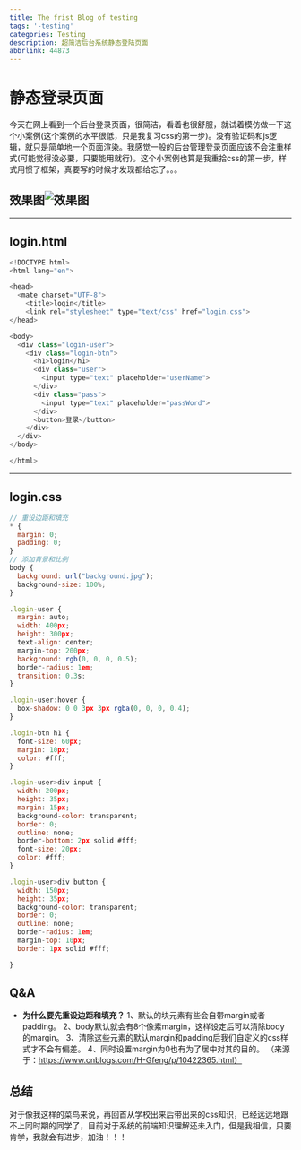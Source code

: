 ```yaml
---
title: The frist Blog of testing
tags: '-testing'
categories: Testing
description: 超简洁后台系统静态登陆页面
abbrlink: 44873
---
```

# 静态登录页面

今天在网上看到一个后台登录页面，很简洁，看着也很舒服，就试着模仿做一下这个小案例(这个案例的水平很低，只是我复习css的第一步)。没有验证码和js逻辑，就只是简单地一个页面渲染。我感觉一般的后台管理登录页面应该不会注重样式(可能觉得没必要，只要能用就行)。这个小案例也算是我重拾css的第一步，样式用惯了框架，真要写的时候才发现都给忘了。。。

## 效果图![效果图](https://img-blog.csdnimg.cn/2020091320435635.png?x-oss-process=image/watermark,type_ZmFuZ3poZW5naGVpdGk,shadow_10,text_aHR0cHM6Ly9ibG9nLmNzZG4ubmV0L3N1bmdvb2RsdWNrNjY2,size_16,color_FFFFFF,t_70#pic_center)

****
## login.html
```javascript
<!DOCTYPE html>
<html lang="en">

<head>
  <mate charset="UTF-8">
    <title>login</title>
    <link rel="stylesheet" type="text/css" href="login.css">
</head>

<body>
  <div class="login-user">
    <div class="login-btn">
      <h1>login</h1>
      <div class="user">
        <input type="text" placeholder="userName">
      </div>
      <div class="pass">
        <input type="text" placeholder="passWord">
      </div>
      <button>登录</button>
    </div>
  </div>
</body>

</html>
```

****
## login.css
```javascript
// 重设边距和填充
* {
  margin: 0;
  padding: 0;
}
// 添加背景和比例
body {
  background: url("background.jpg");
  background-size: 100%;
}

.login-user {
  margin: auto;
  width: 400px;
  height: 300px;
  text-align: center;
  margin-top: 200px;
  background: rgb(0, 0, 0, 0.5);
  border-radius: 1em;
  transition: 0.3s;
}

.login-user:hover {
  box-shadow: 0 0 3px 3px rgba(0, 0, 0, 0.4);
}

.login-btn h1 {
  font-size: 60px;
  margin: 10px;
  color: #fff;
}

.login-user>div input {
  width: 200px;
  height: 35px;
  margin: 15px;
  background-color: transparent;
  border: 0;
  outline: none;
  border-bottom: 2px solid #fff;
  font-size: 20px;
  color: #fff;
}

.login-user>div button {
  width: 150px;
  height: 35px;
  background-color: transparent;
  border: 0;
  outline: none;
  border-radius: 1em;
  margin-top: 10px;
  border: 1px solid #fff;

}
```
## Q&A
- **为什么要先重设边距和填充？**
	1、默认的块元素有些会自带margin或者padding。
2、body默认就会有8个像素margin，这样设定后可以清除body的margin。
3、清除这些元素的默认margin和padding后我们自定义的css样式才不会有偏差。
4、同时设置margin为0也有为了居中对其的目的。
（来源于：https://www.cnblogs.com/H-Gfeng/p/10422365.html）


## 总结
对于像我这样的菜鸟来说，再回首从学校出来后带出来的css知识，已经远远地跟不上同时期的同学了，目前对于系统的前端知识理解还未入门，但是我相信，只要肯学，我就会有进步，加油！！！